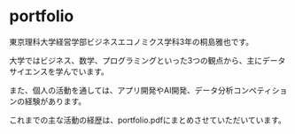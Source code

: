 # portfolio

東京理科大学経営学部ビジネスエコノミクス学科3年の桐島雅也です。

大学ではビジネス、数学、プログラミングといった3つの観点から、主にデータサイエンスを学んでいます。

また、個人の活動を通しては、アプリ開発やAI開発、データ分析コンペティションの経験があります。

これまでの主な活動の経歴は、portfolio.pdfにまとめさせていただいています。
